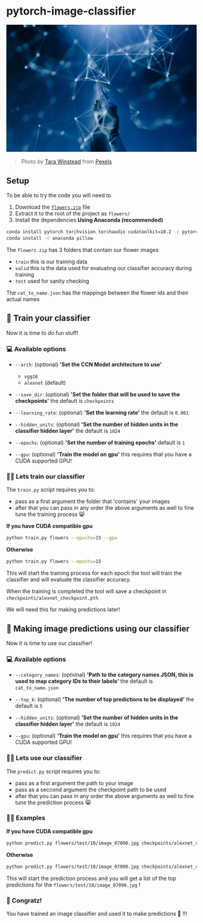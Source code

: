 ﻿# pytorch-image-classifier

<img src="./assets/pexels-tara-winstead-8386440.jpg">

> Photo by [Tara Winstead](https://www.pexels.com/@tara-winstead?utm_content=attributionCopyText&utm_medium=referral&utm_source=pexels) from [Pexels](https://www.pexels.com/photo/robot-pointing-on-a-wall-8386440/?utm_content=attributionCopyText&utm_medium=referral&utm_source=pexels)



## Setup

To be able to try the code you will need to

1. Download the [`flowers.zip`](https://www.mediafire.com/file/87yctfoff1sqi8n/flowers.zip/file) file
2. Extract it to the root of the project as `flowers/`
3. Install the dependencies
**Using Anaconda (recommended)**
```bash
conda install pytorch torchvision torchaudio cudatoolkit=10.2 -c pytorch
conda install -c anaconda pillow 
```

The `flowers.zip` has 3 folders that contain our flower images
- `train` this is our training data
- `valid` this is the data used for evaluating our classifier accuracy during training
- `test`  used for sanity checking 

The `cat_to_name.json` has the mappings between the flower ids and their actual names

## 📖 Train your classifier
Now it is time to do fun stuff!

### 💻 Available options

- `--arch`: (optional) **'Set the CCN Model architecture to use'**
    - `vgg16` 
    - `alexnet` (default)

- `--save_dir`: (optional) **'Set the folder that will be used to save the checkpoints'** the default is `checkpoints`
                       
- `--learning_rate`: (optional) **'Set the learning rate'**  the default is `0.001`

- `--hidden_units`: (optional) **'Set the number of hidden units in the classifier hidden layer'** the default is `1024`

- `--epochs`: (optional) **'Set the number of training epochs'** default is `1`

- `--gpu`: (optional) **'Train the model on gpu'** this requires that you have a CUDA supported GPU!

### 👨‍🏫 Lets train our classifier

The `train.py` script requires you to:
- pass as a first argument the folder that 'contains' your images
- after that you can pass in any order the above arguments as well to fine tune the training process 😸


**If you have CUDA compatible gpu**
```bash
python train.py flowers --epochs=15 --gpu
```

**Otherwise**
```bash
python train.py flowers --epochs=15
```

This will start the training process for each epoch the tool will train the classifier and will evaluate the classifier accuracy.

When the training is completed the tool will save a checkpoint in `checkpoints/alexnet_checkpoint.pth`

We will need this for making predictions later!

## 🔮 Making image predictions using our classifier
Now it is time to use our classifier!

### 💻 Available options

- `--category_names`: (optional) **'Path to the category names JSON, this is used to map category IDs to their labels'** the default is `cat_to_name.json`
                       
- `--top_k`: (optional) **'The number of top predictions to be displayed'**  the default is `5`

- `--hidden_units`: (optional) **'Set the number of hidden units in the classifier hidden layer'** the default is `1024`

- `--gpu`: (optional) **'Train the model on gpu'** this requires that you have a CUDA supported GPU!

### 👨‍🏫 Lets use our classifier

The `predict.py` script requires you to:
- pass as a first argument the path to your image
- pass as a seccond argument the checkpoint path to be used
- after that you can pass in any order the above arguments as well to fine tune the prediction process 😸


### 🧑‍💻 Examples

**If you have CUDA compatible gpu**
```bash
python predict.py flowers/test/10/image_07090.jpg checkpoints/alexnet_checkpoint.pth --gpu
```

**Otherwise**
```bash
python predict.py flowers/test/10/image_07090.jpg checkpoints/alexnet_checkpoint.pth
```

This will start the prediction process and you will get a list of the top predictions for the `flowers/test/10/image_07090.jpg` !

### 🎉 Congratz!

You have trained an image classifier and used it to make predictions 👏 !!!
